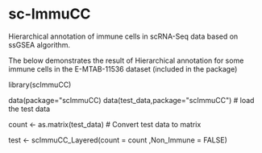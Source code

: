 # sc-ImmuCC
Hierarchical annotation of immune cells in scRNA-Seq data based on ssGSEA algorithm.

The below demonstrates the result of Hierarchical annotation for some immune cells in the E-MTAB-11536 dataset (included in the package)
<table style="backgroud-color: F8CECC;">
  <tr>
library(scImmuCC)

data(package="scImmuCC)
data(test_data,package="scImmuCC") # load the test data

count <- as.matrix(test_data) # Convert test data to matrix

test <- scImmuCC_Layered(count = count ,Non_Immune = FALSE)
  </tr>
</table>
